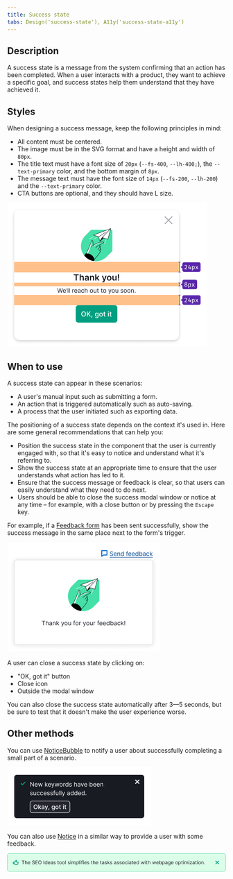 ```yaml
---
title: Success state
tabs: Design('success-state'), A11y('success-state-a11y')
---
```


## Description

A success state is a message from the system confirming that an action has been completed.
When a user interacts with a product, they want to achieve a specific goal, and success states help them understand that they have achieved it.

## Styles

When designing a success message, keep the following principles in mind:

* All content must be centered.
* The image must be in the SVG format and have a height and width of `80px`.
* The title text must have a font size of `20px` (`--fs-400`, `--lh-400;`), the `--text-primary` color, and the bottom margin of `8px`.
* The message text must have the font size of `14px` (`--fs-200`, `--lh-200`) and the `--text-primary` color.
* CTA buttons are optional, and they should have L size.

![](static/success-window.png)

## When to use

A success state can appear in these scenarios:

* A user's manual input such as submitting a form.
* An action that is triggered automatically such as auto-saving.
* A process that the user initiated such as exporting data.

The positioning of a success state depends on the context it's used in.
Here are some general recommendations that can help you:

* Position the success state in the component that the user is currently engaged with, so that it's easy to notice and understand what it's referring to.
* Show the success state at an appropriate time to ensure that the user understands what action has led to it.
* Ensure that the success message or feedback is clear, so that users can easily understand what they need to do next.
* Users should be able to close the success modal window or notice at any time – for example, with a close button or by pressing the `Escape` key.

For example, if a [Feedback form](/components/feedback/feedback) has been sent successfully, show the success message in the same place next to the form's trigger.

![](static/success-response.png)

A user can close a success state by clicking on:

* "OK, got it" button
* Close icon
* Outside the modal window

You can also close the success state automatically after 3—5 seconds, but be sure to test that it doesn't make the user experience worse.

## Other methods

You can use [NoticeBubble](/components/notice-bubble/notice-bubble) to notify a user about successfully completing a small part of a scenario.

![](static/notice-bubble.png)

You can also use [Notice](/components/notice/notice) in a similar way to provide a user with some feedback.

![](static/notice.png)
